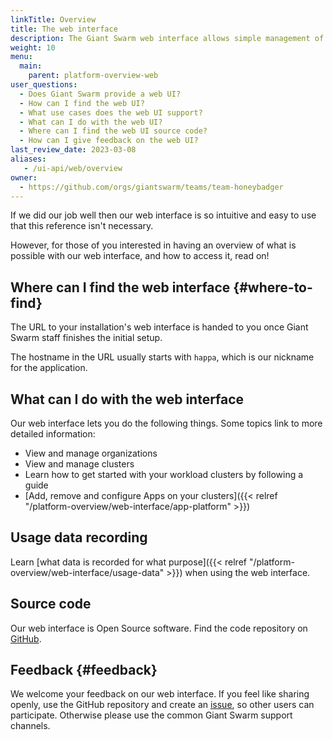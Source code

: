 ```yaml
---
linkTitle: Overview
title: The web interface
description: The Giant Swarm web interface allows simple management of your Giant Swarm platform. Here we give an introduction and guide through some features.
weight: 10
menu:
  main:
    parent: platform-overview-web
user_questions:
  - Does Giant Swarm provide a web UI?
  - How can I find the web UI?
  - What use cases does the web UI support?
  - What can I do with the web UI?
  - Where can I find the web UI source code?
  - How can I give feedback on the web UI?
last_review_date: 2023-03-08
aliases:
   - /ui-api/web/overview
owner:
  - https://github.com/orgs/giantswarm/teams/team-honeybadger
---
```


If we did our job well then our web interface is so intuitive and
easy to use that this reference isn't necessary.

However, for those of you interested in having an overview of what is possible
with our web interface, and how to access it, read on!

## Where can I find the web interface {#where-to-find}

The URL to your installation's web interface is handed to you once Giant Swarm
staff finishes the initial setup.

The hostname in the URL usually starts with `happa`, which is our nickname for
the application.

## What can I do with the web interface

Our web interface lets you do the following things. Some topics link to more
detailed information:

- View and manage organizations
- View and manage clusters
- Learn how to get started with your workload clusters by following a guide
- [Add, remove and configure Apps on your clusters]({{< relref "/platform-overview/web-interface/app-platform" >}})

## Usage data recording

Learn [what data is recorded for what purpose]({{< relref "/platform-overview/web-interface/usage-data" >}}) when using the web interface.

## Source code

Our web interface is Open Source software. Find the code repository on [GitHub](https://github.com/giantswarm/happa).

## Feedback {#feedback}

We welcome your feedback on our web interface. If you feel like sharing openly, use the GitHub repository and create an [issue](https://github.com/giantswarm/happa/issues), so other users can participate. Otherwise please use the common Giant Swarm support channels.
